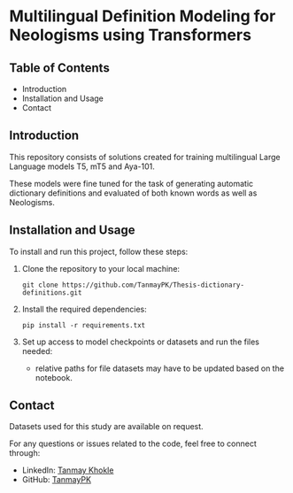 # Multilingual Definition Modeling for Neologisms using Transformers

## Table of Contents

- Introduction
- Installation and Usage
- Contact

## Introduction

This repository consists of solutions created for training multilingual Large Language models T5, mT5 and Aya-101. 

These models were fine tuned for the task of generating automatic dictionary definitions and evaluated of both known words as well as Neologisms. 


## Installation and Usage

To install and run this project, follow these steps:

1. Clone the repository to your local machine:
    ```
    git clone https://github.com/TanmayPK/Thesis-dictionary-definitions.git
    ```

2. Install the required dependencies:
    ```
    pip install -r requirements.txt
    ```
3. Set up access to model checkpoints or datasets and run the files needed:
    - relative paths for file datasets may have to be updated based on the notebook.


## Contact

Datasets used for this study are available on request.

For any questions or issues related to the code, feel free to connect through:

- LinkedIn: [Tanmay Khokle](https://www.linkedin.com/in/tanmay-khokle-39a519161/)
- GitHub: [TanmayPK](https://github.com/TanmayPK)
